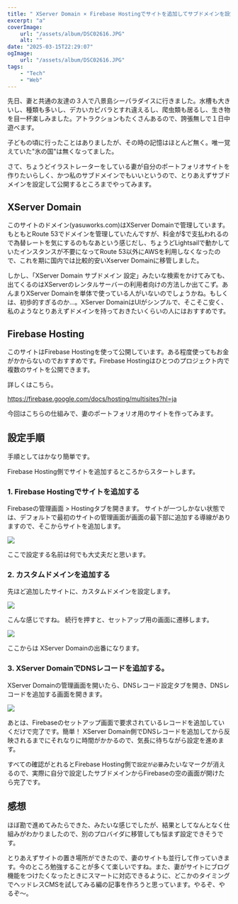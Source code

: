 ```yaml
---
title: " XServer Domain × Firebase Hostingでサイトを追加してサブドメインを設定する"
excerpt: "a"
coverImage:
    url: "/assets/album/DSC02616.JPG"
    alt: ""
date: "2025-03-15T22:29:07"
ogImage:
    url: "/assets/album/DSC02616.JPG"
tags:
    - "Tech"
    - "Web"
---
```


先日、妻と共通の友達の３人で八景島シーパラダイスに行きました。水槽も大きいし、種類も多いし、デカいカピバラとすれ違えるし、爬虫類も居るし、生き物を目一杯楽しみました。アトラクションもたくさんあるので、誇張無しで１日中遊べます。

子どもの頃に行ったことはありましたが、その時の記憶はほとんど無く。唯一覚えていた"氷の国"は無くなってました。

さて、ちょうどイラストレーターをしている妻が自分のポートフォリオサイトを作りたいらしく、かつ私のサブドメインでもいいというので、とりあえずサブドメインを設定して公開するところまでやってみます。

## XServer Domain

このサイトのドメイン(yasuworks.com)はXServer Domainで管理しています。もともとRoute 53でドメインを管理していたんですが、料金が$で支払われるので為替レートを気にするのもなあという感じだし、ちょうどLightsailで動かしていたインスタンスが不要になってRoute 53以外にAWSを利用しなくなったので、これを期に国内では比較的安いXserver Domainに移管しました。

しかし、「XServer Domain サブドメイン 設定」みたいな検索をかけてみても、出てくるのはXServerのレンタルサーバーの利用者向けの方法しか出てこず。あんまりXServer Domainを単体で使っている人がいないのでしょうかね。もしくは、初歩的すぎるのか…。XServer DomainはUIがシンプルで、そこそこ安く、私のようなとりあえずドメインを持っておきたいくらいの人にはおすすめです。

## Firebase Hosting

このサイトはFirebase Hostingを使って公開しています。ある程度使ってもお金がかからないのでおすすめです。Firebase Hostingはひとつのプロジェクト内で複数のサイトを公開できます。

詳しくはこちら。

https://firebase.google.com/docs/hosting/multisites?hl=ja

今回はこちらの仕組みで、妻のポートフォリオ用のサイトを作ってみます。

## 設定手順

手順としてはかなり簡単です。

Firebase Hosting側でサイトを追加するところからスタートします。

### 1. Firebase Hostingでサイトを追加する

Firebaseの管理画面 > Hostingタブを開きます。
サイトが一つしかない状態では、デフォルトで最初のサイトの管理画面が画面の最下部に追加する導線がありますので、そこからサイトを追加します。

![](/assets/blog/sub-domain-xserver-firebase/firebase-append-site.png)

ここで設定する名前は何でも大丈夫だと思います。

### 2. カスタムドメインを追加する

先ほど追加したサイトに、カスタムドメインを設定します。

![](/assets/blog/sub-domain-xserver-firebase/firebase-append-domain.png)

こんな感じですね。
続行を押すと、セットアップ用の画面に遷移します。

![](/assets/blog/sub-domain-xserver-firebase/firebase-setting-domain.png)

ここからは XServer Domainの出番になります。

### 3. XServer DomainでDNSレコードを追加する。

XServer Domainの管理画面を開いたら、DNSレコード設定タブを開き、DNSレコードを追加する画面を開きます。

![](/assets/blog/sub-domain-xserver-firebase/xserver-dns-record.png)

あとは、Firebaseのセットアップ画面で要求されているレコードを追加していくだけで完了です。簡単！
XServer Domain側でDNSレコードを追加してから反映されるまでにそれなりに時間がかかるので、気長に待ちながら設定を進めます。

すべての確認がとれるとFirebase Hosting側で`設定が必要`みたいなマークが消えるので、実際に自分で設定したサブドメインからFirebaseの空の画面が開けたら完了です。

## 感想

ほぼ勘で進めてみたらできた、みたいな感じでしたが、結果としてなんとなく仕組みがわかりましたので、別のプロバイダに移管しても悩まず設定できそうです。

とりあえずサイトの置き場所ができたので、妻のサイトも並行して作っていきます。今のところ勉強することが多くて楽しいですね。また、妻がサイトにブログ機能をつけたくなったときにスマートに対応できるように、どこかのタイミングでヘッドレスCMSを試してみる編の記事を作ろうと思っています。やるぞ、やるぞ〜。
